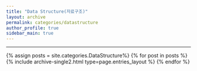 ```yaml
---
title: "Data Structure(자료구조)"
layout: archive
permalink: categories/datastructure
author_profile: true
sidebar_main: true
---
```


<!-- 공백이 포함되어 있는 카테고리 이름의 경우 site.categories.['a b c'] 이런식으로! -->

***

{% assign posts = site.categories.DataStructure%}
{% for post in posts %} {% include archive-single2.html type=page.entries_layout %} {% endfor %}

